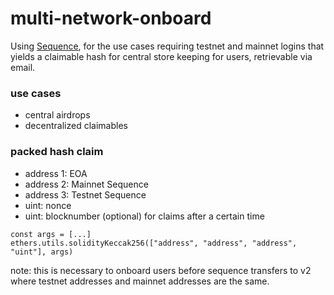 # multi-network-onboard

Using [Sequence](docs.sequence.xyz), for the use cases requiring testnet and mainnet logins that yields a claimable hash for central store keeping for users, retrievable via email.

### use cases 
- central airdrops
- decentralized claimables

### packed hash claim
- address 1: EOA
- address 2: Mainnet Sequence
- address 3: Testnet Sequence
- uint: nonce
- uint: blocknumber (optional) for claims after a certain time

```
const args = [...]
ethers.utils.solidityKeccak256(["address", "address", "address", "uint"], args)
```

note: this is necessary to onboard users before sequence transfers to v2 where testnet addresses and mainnet addresses are the same.